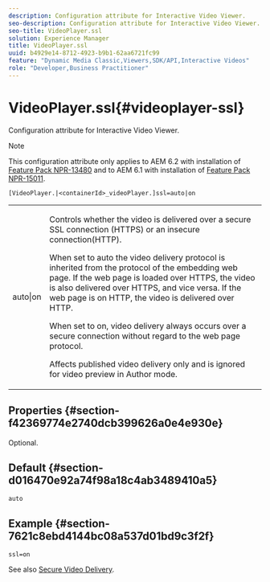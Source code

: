 ```yaml
---
description: Configuration attribute for Interactive Video Viewer.
seo-description: Configuration attribute for Interactive Video Viewer.
seo-title: VideoPlayer.ssl
solution: Experience Manager
title: VideoPlayer.ssl
uuid: b4929e14-8712-4923-b9b1-62aa6721fc99
feature: "Dynamic Media Classic,Viewers,SDK/API,Interactive Videos"
role: "Developer,Business Practitioner"
---
```


# VideoPlayer.ssl{#videoplayer-ssl}

Configuration attribute for Interactive Video Viewer.

>[!NOTE]
>
>This configuration attribute only applies to AEM 6.2 with installation of [Feature Pack NPR-13480](https://www.adobeaemcloud.com/content/marketplace/marketplaceProxy.html?packagePath=/content/companies/public/adobe/packages/cq620/featurepack/cq-6.2.0-featurepack-13480) and to AEM 6.1 with installation of [Feature Pack NPR-15011](https://www.adobeaemcloud.com/content/marketplace/marketplaceProxy.html?packagePath=/content/companies/public/adobe/packages/cq610/featurepack/cq-6.1.0-featurepack-15011).

`[VideoPlayer.|<containerId>_videoPlayer.]ssl=auto|on`

<table id="table_C616483932C2482CA9794DDD7313FD7C"> 
 <tbody> 
  <tr> 
   <td colname="col1"> <p> <span class="codeph"> auto|on</span> </p> </td> 
   <td colname="col2"> <p> Controls whether the video is delivered over a secure SSL connection (HTTPS) or an insecure connection(HTTP). </p> <p>When set to <span class="codeph"> auto</span> the video delivery protocol is inherited from the protocol of the embedding web page. If the web page is loaded over HTTPS, the video is also delivered over HTTPS, and vice versa. If the web page is on HTTP, the video is delivered over HTTP. </p> <p>When set to <span class="codeph"> on</span>, video delivery always occurs over a secure connection without regard to the web page protocol. </p> <p>Affects published video delivery only and is ignored for video preview in Author mode. </p> </td> 
  </tr> 
 </tbody> 
</table>

## Properties {#section-f42369774e2740dcb399626a0e4e930e}

Optional.

## Default {#section-d016470e92a74f98a18c4ab3489410a5}

`auto`

## Example {#section-7621c8ebd4144bc08a537d01bd9c3f2f}

```
ssl=on
```

<!--<a id="section_5943AC73316749C68761FF7F74DA7547"></a>-->

See also [Secure Video Delivery](../../../c-html5-aem-asset-viewers/c-html5-aem-int-video/c-html5-aem-int-video-securevideodelivery.md#concept-13f66fdd4a52494aa516cd0f36fdac27). 
